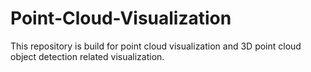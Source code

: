 # Point-Cloud-Visualization
This repository is build for point cloud visualization and 3D point cloud object detection related visualization.
